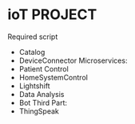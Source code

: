 # ioT PROJECT
Required script
- Catalog
- DeviceConnector
Microservices:
- Patient Control
- HomeSystemControl
- Lightshift
- Data Analysis
- Bot
Third Part:
- ThingSpeak
